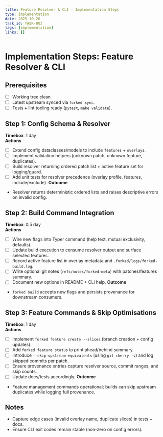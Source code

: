 ```yaml
---
title: Feature Resolver & CLI - Implementation Steps
type: implementation
date: 2025-10-20
task_id: TASK-003
tags: [implementation]
links: []
---
```


# Implementation Steps: Feature Resolver & CLI

## Prerequisites
- [ ] Working tree clean.
- [ ] Latest upstream synced via `forked sync`.
- [ ] Tests + lint tooling ready (`pytest`, `make validate`).

## Step 1: Config Schema & Resolver
**Timebox**: 1 day  
**Actions**
- [ ] Extend config dataclasses/models to include `features` + `overlays`.
- [ ] Implement validation helpers (unknown patch, unknown feature, duplicates).
- [ ] Build resolver returning ordered patch list + active feature set for logging/guard.
- [ ] Add unit tests for resolver precedence (overlay profile, features, include/exclude).
**Outcome**
- Resolver returns deterministic ordered lists and raises descriptive errors on invalid config.

## Step 2: Build Command Integration
**Timebox**: 0.5 day  
**Actions**
- [ ] Wire new flags into Typer command (help text, mutual exclusivity, defaults).
- [ ] Update build execution to consume resolver output and surface selected features.
- [ ] Record active feature list in overlay metadata and `.forked/logs/forked-build.log`.
- [ ] Write optional git notes (`refs/notes/forked-meta`) with patches/features summary.
- [ ] Document new options in README + CLI help.
**Outcome**
- `forked build` accepts new flags and persists provenance for downstream consumers.

## Step 3: Feature Commands & Skip Optimisations
**Timebox**: 1 day  
**Actions**
- [ ] Implement `forked feature create --slices` (branch creation + config updates).
- [ ] Add `forked feature status` to print ahead/behind summary.
- [ ] Introduce `--skip-upstream-equivalents` (using `git cherry -v`) and log skipped commits per patch.
- [ ] Ensure provenance entries capture resolver source, commit ranges, and skip counts.
- [ ] Update docs/tests accordingly.
**Outcome**
- Feature management commands operational; builds can skip upstream duplicates while logging full provenance.

## Notes
- Capture edge cases (invalid overlay name, duplicate slices) in tests + docs.
- Ensure CLI exit codes remain stable (non-zero on config errors).
